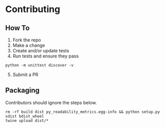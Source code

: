 # Contributing

## How To

1. Fork the repo
2. Make a change
3. Create and/or update tests
4. Run tests and ensure they pass

```shell
python -m unittest discover -v
```

5. Submit a PR

## Packaging

Contributors should ignore the steps below.

```shell
rm -rf build dist py_readability_metrics.egg-info && python setup.py sdist bdist_wheel 
twine upload dist/*
```
